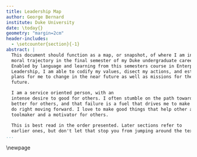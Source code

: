 ```yaml
---
title: Leadership Map
author: George Bernard
institute: Duke University
date: \today{}
geometry: "margin=2cm"
header-includes:
  - \setcounter{section}{-1}
abstract: |
  This document should function as a map, or snapshot, of where I am in my
  moral trajectory in the final semester of my Duke undergraduate career.
  Enabled by language and learning from this semesters course in Enterprising
  Leadership, I am able to codify my values, disect my actions, and establish
  plans for me to change in the near future as well as missions for the far
  future. 

  I am a service oriented person, with an
  intense desire to good for others. I often stumble on the path toward being
  better for others, and that failure is a fuel that drives me to make amends and
  do right moving forward. I love to make good things that help other accomplish their goals. I am a
  toolmaker and a motivator for others.
  
  This is best read in the order presented. Later sections refer to
  earlier ones, but don't let that stop you from jumping around the text.
...
```


\newpage
